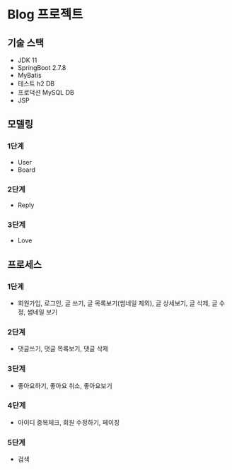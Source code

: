 # Blog 프로젝트

## 기술 스택
- JDK 11
- SpringBoot 2.7.8
- MyBatis
- 테스트 h2 DB
- 프로덕션 MySQL DB
- JSP

## 모델링
### 1단계
- User
- Board
### 2단계
- Reply
### 3단계
- Love

## 프로세스
### 1단계
- 회원가입, 로그인, 글 쓰기, 글 목록보기(썸네일 제외), 글 상세보기, 글 삭제, 글 수정, 썸네일 보기
### 2단계
- 댓글쓰기, 댓글 목록보기, 댓글 삭제
### 3단계
- 좋아요하기, 좋아요 취소, 좋아요보기
### 4단계
- 아이디 중복체크, 회원 수정하기, 페이징
### 5단계
- 검색